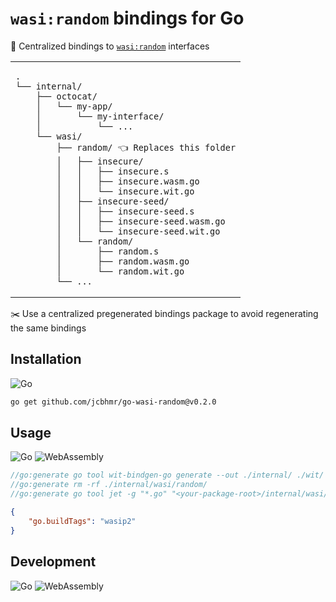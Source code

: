 # `wasi:random` bindings for Go

🔢 Centralized bindings to [`wasi:random`](https://github.com/WebAssembly/wasi-random) interfaces

<table align=center>
<td>

```
.
└── internal/
    ├── octocat/
    │   └── my-app/
    │       └── my-interface/
    │           └── ...
    └── wasi/
        ├── random/ 👈 Replaces this folder
        │   ├── insecure/
        │   │   ├── insecure.s
        │   │   ├── insecure.wasm.go
        │   │   └── insecure.wit.go
        │   ├── insecure-seed/
        │   │   ├── insecure-seed.s
        │   │   ├── insecure-seed.wasm.go
        │   │   └── insecure-seed.wit.go
        │   └── random/
        │       ├── random.s
        │       ├── random.wasm.go
        │       └── random.wit.go
        └── ...
```

</table>

✂️ Use a centralized pregenerated bindings package to avoid regenerating the same bindings

## Installation

![Go](https://img.shields.io/badge/Go-00ADD8?style=for-the-badge&logo=Go&logoColor=FFFFFF)

```sh
go get github.com/jcbhmr/go-wasi-random@v0.2.0
```

## Usage

![Go](https://img.shields.io/badge/Go-00ADD8?style=for-the-badge&logo=Go&logoColor=FFFFFF)
![WebAssembly](https://img.shields.io/badge/WebAssembly-654FF0?style=for-the-badge&logo=WebAssembly&logoColor=FFFFFF)

```go
//go:generate go tool wit-bindgen-go generate --out ./internal/ ./wit/
//go:generate rm -rf ./internal/wasi/random/
//go:generate go tool jet -g "*.go" "<your-package-root>/internal/wasi/random/" "github.com/jcbhmr/go-wasi-random/" ./internal/
```

```json
{
    "go.buildTags": "wasip2"
}
```

## Development

![Go](https://img.shields.io/badge/Go-00ADD8?style=for-the-badge&logo=Go&logoColor=FFFFFF)
![WebAssembly](https://img.shields.io/badge/WebAssembly-654FF0?style=for-the-badge&logo=WebAssembly&logoColor=FFFFFF)
